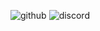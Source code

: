 ![github](https://img.shields.io/badge/GitHub-000000?style=for-the-badge&logo=GitHub&logoColor=white)
![discord](https://img.shields.io/badge/Discord-5865F2?style=for-the-badge&logo=Discord&logoColor=white, "ena0#7473")
